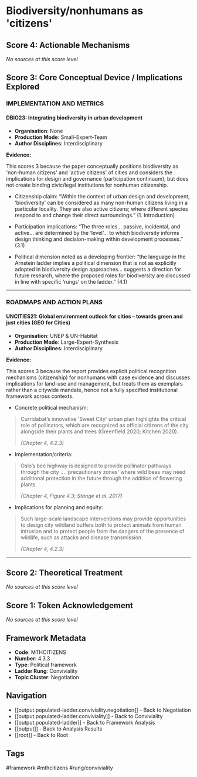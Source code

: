 # Biodiversity/nonhumans as 'citizens'

## Score 4: Actionable Mechanisms

*No sources at this score level*

## Score 3: Core Conceptual Device / Implications Explored

### IMPLEMENTATION AND METRICS

#### DBIO23: Integrating biodiversity in urban development

- **Organisation**: None
- **Production Mode**: Small-Expert-Team
- **Author Disciplines**: Interdisciplinary

**Evidence:**

This scores 3 because the paper conceptually positions biodiversity as 'non-human citizens' and 'active citizens' of cities and considers the implications for design and governance (participation continuum), but does not create binding civic/legal institutions for nonhuman citizenship. 

- Citizenship claim: “Within the context of urban design and development, ‘biodiversity’ can be considered as many non-human citizens living in a particular locality. They are also active citizens; where different species respond to and change their direct surroundings.” (1. Introduction)

- Participation implications: “The three roles... passive, incidental, and active... are determined by the ‘level’... to which biodiversity informs design thinking and decision-making within development processes.” (3.1)

- Political dimension noted as a developing frontier: “the language in the Arnstein ladder implies a political dimension that is not as explicitly adopted in biodiversity design approaches... suggests a direction for future research, where the proposed roles for biodiversity are discussed in line with specific ‘rungs’ on the ladder.” (4.1)

---

### ROADMAPS AND ACTION PLANS

#### UNCITIES21: Global environment outlook for cities – towards green and just cities (GEO for Cities)

- **Organisation**: UNEP & UN-Habitat
- **Production Mode**: Large-Expert-Synthesis
- **Author Disciplines**: Interdisciplinary

**Evidence:**

This scores 3 because the report provides explicit political recognition mechanisms (citizenship) for nonhumans with case evidence and discusses implications for land-use and management, but treats them as exemplars rather than a citywide mandate, hence not a fully specified institutional framework across contexts.

- Concrete political mechanism: 

> Curridabat’s innovative 'Sweet City' urban plan highlights the critical role of pollinators, which are recognized as official citizens of the city alongside their plants and trees (Greenfield 2020; Kitchen 2020).
>
> *(Chapter 4, 4.2.3)*


- Implementation/criteria: 

> Oslo’s bee highway is designed to provide pollinator pathways through the city ... 'precautionary zones' where wild bees may need additional protection in the future through the addition of flowering plants.
>
> *(Chapter 4, Figure 4.3; Stange et al. 2017)*


- Implications for planning and equity: 

> Such large-scale landscape interventions may provide opportunities to design city wildland buffers both to protect animals from human intrusion and to protect people from the dangers of the presence of wildlife, such as attacks and disease transmission.
>
> *(Chapter 4, 4.2.3)*



---

## Score 2: Theoretical Treatment

*No sources at this score level*

## Score 1: Token Acknowledgement

*No sources at this score level*

## Framework Metadata

- **Code**: MTHCITIZENS
- **Number**: 4.3.3
- **Type**: Political framework
- **Ladder Rung**: Conviviality
- **Topic Cluster**: Negotiation

## Navigation

- [[output.populated-ladder.conviviality.negotiation]] - Back to Negotiation
- [[output.populated-ladder.conviviality]] - Back to Conviviality
- [[output.populated-ladder]] - Back to Framework Analysis
- [[output]] - Back to Analysis Results
- [[root]] - Back to Root

## Tags

#framework #mthcitizens #rung/conviviality
